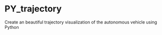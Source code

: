 # PY_trajectory
Create an beautiful trajectory visualization of the autonomous vehicle using Python
